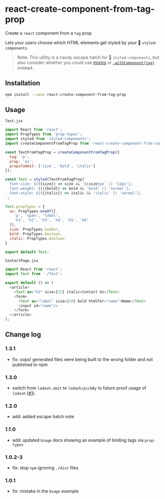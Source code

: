 # react-create-component-from-tag-prop

Create a `react` component from a `tag` prop.

Lets your users choose which HTML elements get styled by your 💅 `styled-components`.

> Note: This utility is a handy escape hatch for 💅 `styled-components`, but also consider whether you could use [mixins](https://github.com/styled-components/styled-components/blob/master/docs/tips-and-tricks.md#using-javascript-to-our-advantage) or [`.withComponent(tag)`](https://www.styled-components.com/docs/basics#extending-styles) instead.

## Installation

```bash
npm install --save react-create-component-from-tag-prop
```

## Usage

`Text.jsx`
```js
import React from 'react';
import PropTypes from 'prop-types';
import styled from 'styled-components';
import createComponentFromTagProp from 'react-create-component-from-tag-prop';

const TextFromTagProp = createComponentFromTagProp({
  tag: 'p',
  prop: 'as',
  propsToOmit: ['size', 'bold', 'italic']
});

const Text = styled(TextFromTagProp)`
  font-size: ${({size}) => size && `${size}px` || '12px'};
  font-weight: ${({bold}) => bold && 'bold' || 'normal'};
  font-style: ${({italic}) => italic && 'italic' || 'normal'};
`;

Text.propTypes = {
  as: PropTypes.oneOf([
    'p', 'span', 'label', 
    'h1', 'h2', 'h3', 'h4', 'h5', 'h6'
  ]),
  size: PropTypes.number,
  bold: PropTypes.boolean,
  italic: PropTypes.boolean
}

export default Text;

```

`ContactPage.jsx`
```js
import React from 'react';
import Text from './Text';

export default () => (
  <article>
    <Text as="h2" size={32} italic>Contact Us</Text>
    <form>
      <Text as="label" size={10} bold htmlFor="name">Name</Text>
      <input id="name"/>
    </form>
  </article>
);

```

## Change log

### 1.3.1

- fix: oops! generated files were being built to the wrong folder and not published to npm

### 1.3.0

- switch from `lodash.omit` to `lodash/pickBy` to future proof usage of `lodash` ([#1](https://github.com/jameslnewell/react-create-component-from-tag-prop/pull/1)).

### 1.2.0

- add: added escape hatch note

### 1.1.0

- add: updated `Usage` docs showing an example of limiting tags via `prop-types`

### 1.0.2-3

- fix: stop `npm` ignoring `./dist` files

### 1.0.1

- fix: mistake in the `Usage` example
